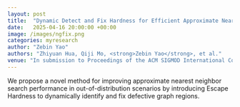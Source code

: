 ```yaml
---
layout: post
title:  "Dynamic Detect and Fix Hardness for Efficient Approximate Nearest Neighbor Search"
date:   2025-04-16 20:00:00 +00:00
image: /images/ngfix.png
categories: myresearch
author: "Zebin Yao"
authors: "Zhiyuan Hua, Qiji Mo, <strong>Zebin Yao</strong>, et al."
venue: "In submission to Proceedings of the ACM SIGMOD International Conference on Management of Data"
---
```

We propose a novel method for improving approximate nearest neighbor search performance in out-of-distribution scenarios by introducing Escape Hardness to dynamically identify and fix defective graph regions.